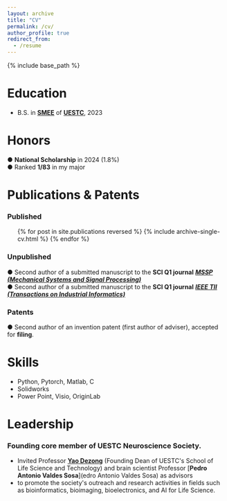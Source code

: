 ```yaml
---
layout: archive
title: "CV"
permalink: /cv/
author_profile: true
redirect_from:
  - /resume
---
```


{% include base_path %}

Education
======
* B.S. in [**SMEE**](https://www.smee.uestc.edu.cn/) of [**UESTC**](https://www.uestc.edu.cn/), 2023

Honors
======
&#9679; **National Scholarship** in 2024 (1.8%)   
&#9679; Ranked **1/83** in my major   

Publications & Patents
======
### Published
  <ul>{% for post in site.publications reversed %}
    {% include archive-single-cv.html %}
  {% endfor %}</ul>

### Unpublished
&#9679; Second author of a submitted manuscript to the **SCI Q1 journal** [***MSSP (Mechanical Systems and Signal Processing)***](https://www.sciencedirect.com/journal/mechanical-systems-and-signal-processing)    
&#9679; Second author of a submitted manuscript to the **SCI Q1 journal** [***IEEE TII (Transactions on Industrial Informatics)***](https://www.ieee-ies.org/pubs/transactions-on-industrial-informatics)    

### Patents
&#9679; Second author of an invention patent (first author of adviser), accepted for **filing**.     



[//]: # (Work experience)

[//]: # (======)

[//]: # (* Spring 2024: Academic Pages Collaborator)

[//]: # (  * GitHub University)

[//]: # (  * Duties includes: Updates and improvements to template)

[//]: # (  * Supervisor: The Users)

[//]: # ()
[//]: # (* Fall 2015: Research Assistant)

[//]: # (  * GitHub University)

[//]: # (  * Duties included: Merging pull requests)

[//]: # (  * Supervisor: Professor Hub)

[//]: # ()
[//]: # (* Summer 2015: Research Assistant)

[//]: # (  * GitHub University)

[//]: # (  * Duties included: Tagging issues)

[//]: # (  * Supervisor: Professor Git)
  
Skills
======
* Python, Pytorch, Matlab, C
* Solidworks
* Power Point, Visio, OriginLab

Leadership
======
### Founding core member of UESTC Neuroscience Society.
* Invited Professor [**Yao Dezong**](https://faculty.uestc.edu.cn/yaodezhong/en/index.htm) (Founding Dean of UESTC's School of Life Science and Technology) and brain scientist Professor [**Pedro Antonio Valdes Sosa**](edro Antonio Valdes Sosa) as advisors    
* to promote the society's outreach and research activities in fields such as bioinformatics, bioimaging, bioelectronics, and AI for Life Science.
  
[//]: # (Talks)

[//]: # (======)

[//]: # (  <ul>{% for post in site.talks reversed %})

[//]: # (    {% include archive-single-talk-cv.html  %})

[//]: # (  {% endfor %}</ul>)
  
[//]: # (Teaching)

[//]: # (======)

[//]: # (  <ul>{% for post in site.teaching reversed %})

[//]: # (    {% include archive-single-cv.html %})

[//]: # (  {% endfor %}</ul>)
  
[//]: # (Service and leadership)

[//]: # (======)

[//]: # (* Currently signed in to 43 different slack teams)

